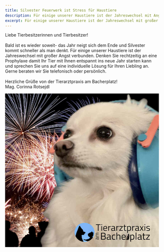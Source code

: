 ```yaml
---
title: Silvester Feuerwerk ist Stress für Haustiere
description: Für einige unserer Haustiere ist der Jahreswechsel mit Angst verbunden.
excerpt: Für einige unserer Haustiere ist der Jahreswechsel mit großer Angst verbunden. Denken Sie rechtzeitig an eine Prophylaxe damit Ihr Tier mit Ihnen entspannt ins neue Jahr starten kann und sprechen Sie uns auf eine individuelle Lösung für Ihren Liebling an.
---
```

Liebe Tierbesitzerinnen und Tierbesitzer!<br />
<br />
Bald ist es wieder soweit- das Jahr neigt sich dem Ende und Silvester kommt schneller als man denkt. Für einige unserer Haustiere ist der Jahreswechsel mit großer Angst verbunden. Denken Sie rechtzeitig an eine Prophylaxe damit Ihr Tier mit Ihnen entspannt ins neue Jahr starten kann und sprechen Sie uns auf eine individuelle Lösung für Ihren Liebling an. <br/>
Gerne beraten wir Sie telefonisch oder persönlich.<br/>
<br /> 
Herzliche Grüße von der Tierarztpraxis am Bacherplatz!<br /> 
Mag. Corinna Rotsejdl

![Hund Feuerwerk](/assets/images/romy_firework.jpeg)